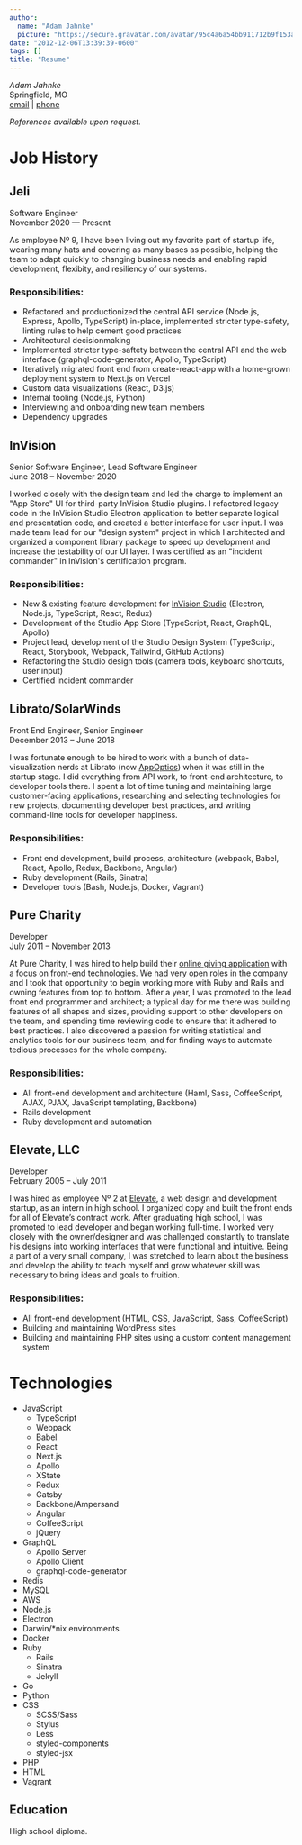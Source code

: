 ```yaml
---
author:
  name: "Adam Jahnke"
  picture: "https://secure.gravatar.com/avatar/95c4a6a54bb911712b9f153afff92f69?size=200"
date: "2012-12-06T13:39:39-0600"
tags: []
title: "Resume"
---
```


_Adam Jahnke_  
Springfield, MO  
[<span>email</span>](mailto:adamyonk@icloud.com) | [<span>phone</span>](tel:14028179871)

_References available upon request._

# Job History

## Jeli

Software Engineer  
November 2020 — Present

As employee Nº 9, I have been living out my favorite part of startup life, wearing many hats and covering as many bases
as possible, helping the team to adapt quickly to changing business needs and enabling rapid development, flexibity, and
resiliency of our systems.

### Responsibilities:

- Refactored and productionized the central API service (Node.js, Express, Apollo, TypeScript) in-place, implemented stricter type-safety, linting rules to help cement good practices
- Architectural decisionmaking
- Implemented stricter type-saftety between the central API and the web interface (graphql-code-generator, Apollo,
  TypeScript)
- Iteratively migrated front end from create-react-app with a home-grown deployment system to Next.js on Vercel
- Custom data visualizations (React, D3.js)
- Internal tooling (Node.js, Python)
- Interviewing and onboarding new team members
- Dependency upgrades

## InVision

Senior Software Engineer, Lead Software Engineer  
June 2018 – November 2020

I worked closely with the design team and led the charge to implement an "App Store" UI for third-party InVision Studio
plugins. I refactored legacy code in the InVision Studio Electron application to better separate logical and
presentation code, and created a better interface for user input. I was made team lead for our "design system" project in
which I architected and organized a component library package to speed up development and increase the testability of
our UI layer. I was certified as an "incident commander" in InVision's certification program.

### Responsibilities:

- New & existing feature development for [InVision Studio](https://www.invisionapp.com/studio) (Electron, Node.js, TypeScript,
  React, Redux)
- Development of the Studio App Store (TypeScript, React, GraphQL, Apollo)
- Project lead, development of the Studio Design System (TypeScript, React, Storybook, Webpack, Tailwind, GitHub
  Actions)
- Refactoring the Studio design tools (camera tools, keyboard shortcuts, user input)
- Certified incident commander

## Librato/SolarWinds

Front End Engineer, Senior Engineer  
December 2013 – June 2018

I was fortunate enough to be hired to work with a bunch of data-visualization nerds at Librato (now
[AppOptics](https://appoptics.com)) when it was still in the startup stage. I did everything from API work, to front-end
architecture, to developer tools there. I spent a lot of time tuning and maintaining large customer-facing applications,
researching and selecting technologies for new projects, documenting developer best practices, and writing command-line
tools for developer happiness.

### Responsibilities:

- Front end development, build process, architecture (webpack, Babel, React, Apollo, Redux, Backbone, Angular)
- Ruby development (Rails, Sinatra)
- Developer tools (Bash, Node.js, Docker, Vagrant)

## Pure Charity

Developer  
July 2011 – November 2013

At Pure Charity, I was hired to help build their [online giving application](http://purecharity.com) with a focus on
front-end technologies. We had very open roles in the company and I took that opportunity to begin working more with
Ruby and Rails and owning features from top to bottom. After a year, I was promoted to the lead front end programmer and
architect; a typical day for me there was building features of all shapes and sizes, providing support to other
developers on the team, and spending time reviewing code to ensure that it adhered to best practices. I also discovered
a passion for writing statistical and analytics tools for our business team, and for finding ways to automate tedious
processes for the whole company.

### Responsibilities:

- All front-end development and architecture (Haml, Sass, CoffeeScript, AJAX, PJAX, JavaScript templating, Backbone)
- Rails development
- Ruby development and automation

## Elevate, LLC

Developer  
February 2005 – July 2011

I was hired as employee Nº 2 at [Elevate](http://elevate.co), a web design and development startup, as an intern in high
school. I organized copy and built the front ends for all of Elevate’s contract work. After graduating high school, I
was promoted to lead developer and began working full-time. I worked very closely with the owner/designer and was
challenged constantly to translate his designs into working interfaces that were functional and intuitive. Being a part
of a very small company, I was stretched to learn about the business and develop the ability to teach myself and grow
whatever skill was necessary to bring ideas and goals to fruition.

### Responsibilities:

- All front-end development (HTML, CSS, JavaScript, Sass, CoffeeScript)
- Building and maintaining WordPress sites
- Building and maintaining PHP sites using a custom content management system

# Technologies

- JavaScript
  - TypeScript
  - Webpack
  - Babel
  - React
  - Next.js
  - Apollo
  - XState
  - Redux
  - Gatsby
  - Backbone/Ampersand
  - Angular
  - CoffeeScript
  - jQuery
- GraphQL
  - Apollo Server
  - Apollo Client
  - graphql-code-generator
- Redis
- MySQL
- AWS
- Node.js
- Electron
- Darwin/\*nix environments
- Docker
- Ruby
  - Rails
  - Sinatra
  - Jekyll
- Go
- Python
- CSS
  - SCSS/Sass
  - Stylus
  - Less
  - styled-components
  - styled-jsx
- PHP
- HTML
- Vagrant

## Education

High school diploma.
